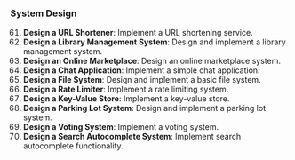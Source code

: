 

### System Design
61. **Design a URL Shortener**: Implement a URL shortening service.
62. **Design a Library Management System**: Design and implement a library management system.
63. **Design an Online Marketplace**: Design an online marketplace system.
64. **Design a Chat Application**: Implement a simple chat application.
65. **Design a File System**: Design and implement a basic file system.
66. **Design a Rate Limiter**: Implement a rate limiting system.
67. **Design a Key-Value Store**: Implement a key-value store.
68. **Design a Parking Lot System**: Design and implement a parking lot system.
69. **Design a Voting System**: Implement a voting system.
70. **Design a Search Autocomplete System**: Implement search autocomplete functionality.
